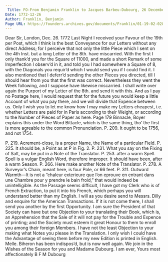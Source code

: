 ```yaml
---
 Title: FO-From Benjamin Franklin to Jacques Barbeu-Dubourg, 26 December 1772
Date: 1772-12-26
Author: Franklin, Benjamin
Page URL: https://founders.archives.gov/documents/Franklin/01-19-02-0281
---
```


Dear Sir,
London, Dec. 26. 1772
Last Night I received your Favour of the 19th per Post, which I think is the best Conveyance for our Letters without any direct Address; for I perceive that not only the little Piece which I sent on the 4th Inst. but a long Letter of the 8th. have miscarried. With the first I only thank’d you for the Square of 11000, and made a short Remark of some Imperfection I observ’d in it, and told you I had somewhere a Square of 8, with the Diagonals you requir’d which I would send you if I could find it. I also mentioned that I deferr’d sending the other Pieces you directed, till I should hear from you that the first was correct. Nevertheless they went the Week following, and I suppose have likewise miscarried. I shall write over again the Purport of my Letter of the 8th. and send it with this. And as I pay no Postage here, I would request that for the future you would keep a little Account of what you pay there, and we will divide that Expence between us. Only I wish you to let me know how I may make my Letters cheapest, i.e. whether Letters are paid for in Paris according to their Weight, or according to the Number of Pieces of Paper as here.
Page 179 Binnacle, Boyer explains this under the Word Bittacle, which is the same thing, tho’ the first is more agreable to the common Pronunciation.
P. 209. It ought to be 1756, and not 1754.

P. 219. Acrement-close, is a proper Name, the Name of a particular Field.
P. 225. It should be, a Point as at P in Fig. 2.
P. 231. What you say on the Fixing of Salt, may be put in a Note of the Translator.
P. 253. after a warm Spell. Spell is a vulgar English Word, therefore improper. It should have been, after a warm Season.
P. 266. Here make another Note of the Translator.
P. 278. A Surveyor’s Chain, meant here, is four Pole, or 66 feet.
P. 311. Outward Warmth—It is not a “chaleur exterieure que l’on eprouve en entrant dans une Chambre pour y prendre le bain froid,” that would indeed be unintelligible. As the Passage seems difficult, I have got my Clerk who is of French Extraction, to put it into his French, which perhaps you will understand better than my English.
I will as you desire send to Messrs. Dilly and enquire for the American Transactions. If it is not come there, I shall send you another by the first Opportunity. I am sure the President of that Society can have but one Objection to your translating their Book, which is, an Apprehension that the Sale of it will not pay for the Trouble and Expence of printing; and the Society must esteem it great Honour to them to enroll you among their foreign Members.
I have not the least Objection to your making what Notes you please in the Translation. I only wish I could have the Advantage of seeing them before my new Edition is printed in English.
Melle. Biheron has been indispos’d, but is now well again. We join in the Wishes of the Season for you and Madame Dubourg. I am ever, Yours most affectionately
B F
M Dubourg

